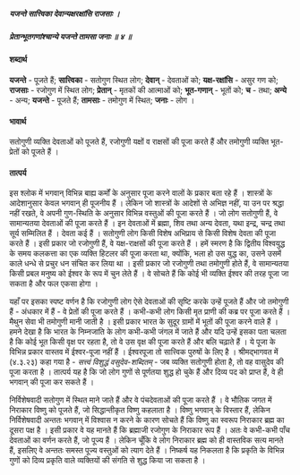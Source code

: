 ##### यजन्ते सात्त्विका देवान्यक्षरक्षांसि राजसाः ।
##### प्रेतान्भूतगणांश्चान्ये यजन्ते तामसा जनाः ॥ ४ ॥

#### शब्दार्थ

**यजन्ते** - पूजते हैं; **सात्त्विका** - सतोगुण स्थित लोग; **देवान्** - देवताओं को; **यक्ष-रक्षांसि** - असुर गण को; **राजसाः** - रजोगुण में स्थित लोग; **प्रेतान्** - मृतकों की आत्माओं को; **भूत-गणान्** - भूतों को; **च** - तथा; **अन्ये** - अन्य; **यजन्ते** - पूजते हैं; **तामसाः** - तमोगुण में स्थित; **जनाः** - लोग ।

#### भावार्थ

सतोगुणी व्यक्ति देवताओं को पूजते हैं, रजोगुणी यक्षों व राक्षसों की पूजा करते हैं और तमोगुणी व्यक्ति भूत-प्रेतों को पूजते हैं ।

#### तात्पर्य

इस श्लोक में भगवान् विभिन्न बाह्य कर्मों के अनुसार पूजा करने वालों के प्रकार बता रहे हैं । शास्त्रों के आदेशानुसार केवल भगवान् ही पूजनीय हैं । लेकिन जो शास्त्रों के आदेशों से अभिज्ञ नहीं, या उन पर श्रद्धा नहीं रखते, वे अपनी गुण-स्थिति के अनुसार विभिन्न वस्तुओं की पूजा करते हैं । जो लोग सतोगुणी हैं, वे सामान्यतया देवताओं की पूजा करते हैं । इन देवताओं में ब्रह्मा, शिव तथा अन्य देवता, यथा इन्द्र, चन्द्र तथा सूर्य सम्मिलित हैं । देवता कई हैं । सतोगुणी लोग किसी विशेष अभिप्राय से किसी विशेष देवता की पूजा करते हैं । इसी प्रकार जो रजोगुणी हैं, वे यक्ष-राक्षसों की पूजा करते हैं । हमें स्मरण है कि द्वितीय विश्वयुद्ध के समय कलकत्ता का एक व्यक्ति हिटलर की पूजा करता था, क्योंकि, भला हो उस युद्ध का, उसने उसमें काले धन्धे से प्रचुर धन संचित कर लिया था । इसी प्रकार जो रजोगुणी तथा तमोगुणी होते हैं, वे सामान्यतया किसी प्रबल मनुष्य को ईश्वर के रूप में चुन लेते हैं । वे सोचते हैं कि कोई भी व्यक्ति ईश्वर की तरह पूजा जा सकता है और फल एकसा होगा ।

यहाँ पर इसका स्पष्ट वर्णन है कि रजोगुणी लोग ऐसे देवताओं की सृष्टि करके उन्हें पूजते हैं और जो तमोगुणी हैं - अंधकार में हैं - वे प्रेतों की पूजा करते हैं । कभी-कभी लोग किसी मृत प्राणी की कब्र पर पूजा करते हैं । मैथुन सेवा भी तमोगुणी मानी जाती है । इसी प्रकार भारत के सुदूर ग्रामों में भूतों की पूजा करने वाले हैं । हमने देखा है कि भारत के निम्नजाति के लोग कभी-कभी जंगल में जाते हैं और यदि उन्हें इसका पता चलता है कि कोई भूत किसी वृक्ष पर रहता है, तो वे उस वृक्ष की पूजा करते हैं और बलि चढ़ाते हैं । ये पूजा के विभिन्न प्रकार वास्तव में ईश्वर-पूजा नहीं हैं । ईश्वरपूजा तो सात्त्विक पुरुषों के लिए है । श्रीमद्भागवत में (४.३.२३) कहा गया है - *सत्त्वं विशुद्धं वसुदेव-शब्दितम्* - जब व्यक्ति सतोगुणी होता है, तो वह वासुदेव की पूजा करता है । तात्पर्य यह है कि जो लोग गुणों से पूर्णतया शुद्ध हो चुके हैं और दिव्य पद को प्राप्त हैं, वे ही भगवान् की पूजा कर सकते हैं ।

निर्विशेषवादी सतोगुण में स्थित माने जाते हैं और वे पंचदेवताओं की पूजा करते हैं । वे भौतिक जगत में निराकार विष्णु को पूजते हैं, जो सिद्धान्तीकृत विष्णु कहलाता है । विष्णु भगवान् के विस्तार हैं, लेकिन निर्विशेषवादी अन्ततः भगवान् में विश्वास न करने के कारण सोचते हैं कि विष्णु का स्वरूप निराकार ब्रह्म का दूसरा पक्ष है । इसी प्रकार वे यह मानते हैं कि ब्रह्माजी रजोगुण के निराकार रूप हैं । अतः वे कभी-कभी पाँच देवताओं का वर्णन करते हैं, जो पूज्य हैं । लेकिन चूँकि वे लोग निराकार ब्रह्म को ही वास्तविक सत्य मानते हैं, इसलिए वे अन्ततः समस्त पूज्य वस्तुओं को त्याग देते हैं । निष्कर्ष यह निकलता है कि प्रकृति के विभिन्न गुणों को दिव्य प्रकृति वाले व्यक्तियों की संगति से शुद्ध किया जा सकता है ।